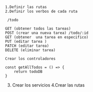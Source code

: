 

    1.Definir las rutas
    2.Definir los verbos de cada ruta

     /todo

    GET (obtener todos las tareas)
    POST (crear una nueva tarea) /todo/:id
    GET (obtener  una tarea en especifico)
    PUT (editar tarea )
    PATCH (editar tarea)
    DELETE (eliminar tarea)

    Crear los controladores

    const getAllTodos = () => {
        return todoDB
    }

   3. Crear los servicios
   4.Crear las rutas
